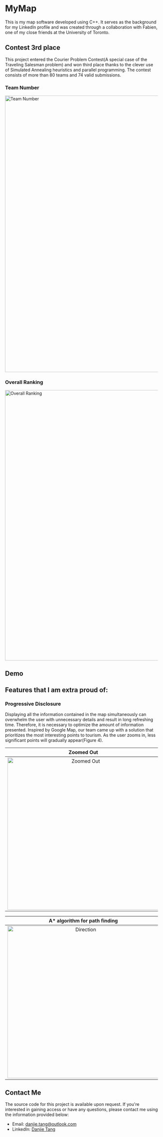 # MyMap
This is my map software developed using C++. It serves as the background for my LinkedIn profile and was created through a collaboration with Fabien, one of my close friends at the University of Toronto.

## Contest 3rd place
This project entered the Courier Problem Contest(A special case of the Traveling Salesman problem) and won third place thanks to the clever use of Simulated Annealing heuristics and parallel programming. The contest consists of more than 80 teams and 74 valid submissions.
### Team Number
<img width="908" alt="Team Number" src="https://user-images.githubusercontent.com/37476565/232179376-0df8dfe6-6cc5-4245-bc04-301f410041dd.png">

### Overall Ranking
<img width="888" alt="Overall Ranking" src="https://user-images.githubusercontent.com/37476565/232179594-2519e24a-2c90-421a-a031-867495abfc29.png">

## Demo

## Features that I am extra proud of:
### Progressive Disclosure
Displaying all the information contained in the map simultaneously can overwhelm the user with unnecessary details and result in long refreshing time. Therefore, it is necessary to optimize the amount of information presented. Inspired by Google Map, our team came up with a solution that prioritizes the most interesting points to tourism. As the user zooms in, less significant points will gradually appear(Figure 4). 


Zoomed Out             |  Zoomed In
:-------------------------:|:-------------------------:
<img width="500" alt="Zoomed Out" src="https://user-images.githubusercontent.com/37476565/232181171-c4ed6b78-ac30-439e-877f-b3943cade87e.png">  |  <img width="500" alt="Zoomed In" src="https://user-images.githubusercontent.com/37476565/232181185-80cdf43e-5174-4131-904f-08c2eb33aa4d.png">

A* algorithm for path finding | Live Weather
:-------------------------:|:-------------------------:
<img width="500" alt="Direction" src="https://user-images.githubusercontent.com/37476565/232181232-0c3ca9b7-0e77-4911-83b1-656570b86e97.png"> | <img width="500" alt="Live Weather" src="https://user-images.githubusercontent.com/37476565/232181348-12a2207d-386f-4096-ba52-1316a7560e7e.png">

## Contact Me

The source code for this project is available upon request. If you're interested in gaining access or have any questions, please contact me using the information provided below:

- Email: danjie.tang@outlook.com
- LinkedIn: [Danjie Tang](https://www.linkedin.com/in/danjie-tang/)
